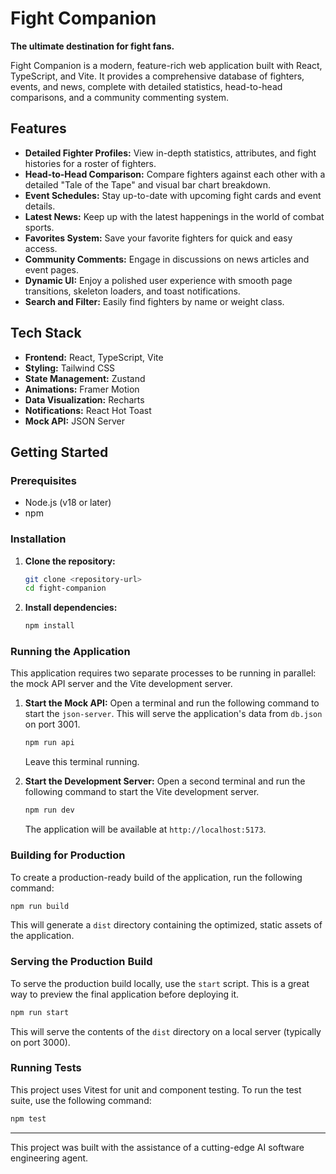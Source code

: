 # Fight Companion

**The ultimate destination for fight fans.**

Fight Companion is a modern, feature-rich web application built with React, TypeScript, and Vite. It provides a comprehensive database of fighters, events, and news, complete with detailed statistics, head-to-head comparisons, and a community commenting system.

## Features

- **Detailed Fighter Profiles:** View in-depth statistics, attributes, and fight histories for a roster of fighters.
- **Head-to-Head Comparison:** Compare fighters against each other with a detailed "Tale of the Tape" and visual bar chart breakdown.
- **Event Schedules:** Stay up-to-date with upcoming fight cards and event details.
- **Latest News:** Keep up with the latest happenings in the world of combat sports.
- **Favorites System:** Save your favorite fighters for quick and easy access.
- **Community Comments:** Engage in discussions on news articles and event pages.
- **Dynamic UI:** Enjoy a polished user experience with smooth page transitions, skeleton loaders, and toast notifications.
- **Search and Filter:** Easily find fighters by name or weight class.

## Tech Stack

- **Frontend:** React, TypeScript, Vite
- **Styling:** Tailwind CSS
- **State Management:** Zustand
- **Animations:** Framer Motion
- **Data Visualization:** Recharts
- **Notifications:** React Hot Toast
- **Mock API:** JSON Server

## Getting Started

### Prerequisites

- Node.js (v18 or later)
- npm

### Installation

1.  **Clone the repository:**
    ```bash
    git clone <repository-url>
    cd fight-companion
    ```

2.  **Install dependencies:**
    ```bash
    npm install
    ```

### Running the Application

This application requires two separate processes to be running in parallel: the mock API server and the Vite development server.

1.  **Start the Mock API:**
    Open a terminal and run the following command to start the `json-server`. This will serve the application's data from `db.json` on port 3001.
    ```bash
    npm run api
    ```
    Leave this terminal running.

2.  **Start the Development Server:**
    Open a second terminal and run the following command to start the Vite development server.
    ```bash
    npm run dev
    ```
    The application will be available at `http://localhost:5173`.

### Building for Production

To create a production-ready build of the application, run the following command:

```bash
npm run build
```

This will generate a `dist` directory containing the optimized, static assets of the application.

### Serving the Production Build

To serve the production build locally, use the `start` script. This is a great way to preview the final application before deploying it.

```bash
npm run start
```

This will serve the contents of the `dist` directory on a local server (typically on port 3000).

### Running Tests

This project uses Vitest for unit and component testing. To run the test suite, use the following command:

```bash
npm test
```

---

This project was built with the assistance of a cutting-edge AI software engineering agent.